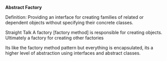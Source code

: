 **Abstract Factory**

Definition:
Providing an interface for creating families of related or dependent objects
without specifying their concrete classes.

Straight Talk
A factory [factory method] is responsible for creating objects.
Ultimately a factory for creating other factories

Its like the factory method pattern but everything is encapsulated, its a higher level of abstraction 
using interfaces and abstract classes.